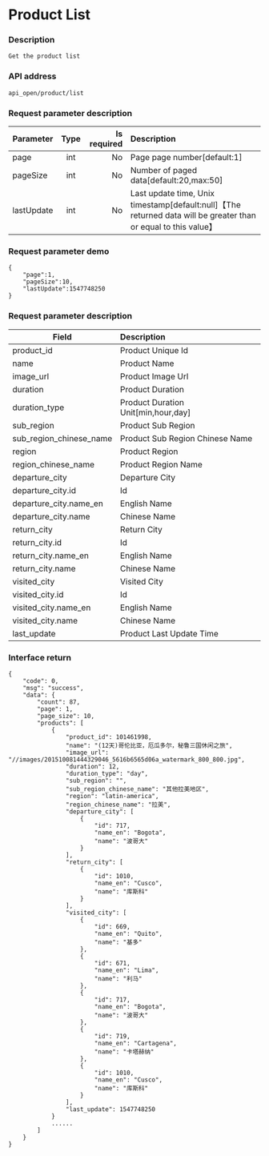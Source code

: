 # Product List

### Description

    Get the product list

### API address

    api_open/product/list

### Request parameter description

| Parameter           | Type          | Is required | Description             |
| ------------------- |:-------------:| -----------:| :-----------------------|
| page                | int           |     No      |   Page page number[default:1]         |
| pageSize            | int           |     No      |   Number of paged data[default:20,max:50]          |
| lastUpdate          | int           |     No      |   Last update time, Unix timestamp[default:null]【The returned data will be greater than or equal to this value】           |

### Request parameter demo

	{
    	"page":1,
    	"pageSize":10,
    	"lastUpdate":1547748250
    }

### Request parameter description

| Field                             |     Description                                   |
| -------------------               |  :-----------------------                         |
| product_id                        |     Product Unique Id                             |
| name                              |     Product Name                                  |
| image_url                         |     Product Image Url                             |
| duration                          |     Product Duration                              |
| duration_type                     |     Product Duration Unit[min,hour,day]           |
| sub_region                        |     Product Sub Region                            |
| sub_region_chinese_name           |     Product Sub Region Chinese Name               |
| region                            |     Product Region                                |
| region_chinese_name               |     Product Region Name                           |
| departure_city                    |     Departure City                                |
| departure_city.id                 |     Id                                            |
| departure_city.name_en            |     English Name                                  |
| departure_city.name               |     Chinese Name                                  |
| return_city                       |     Return City                                   |
| return_city.id                    |     Id                                            |
| return_city.name_en               |     English Name                                  |
| return_city.name                  |     Chinese Name                                  |
| visited_city                      |     Visited City                                  |
| visited_city.id                   |     Id                                            |
| visited_city.name_en              |     English Name                                  |
| visited_city.name                 |     Chinese Name                                  |
| last_update                       |     Product Last Update Time                      |


### Interface return

	{
        "code": 0,
        "msg": "success",
        "data": {
            "count": 87,
            "page": 1,
            "page_size": 10,
            "products": [
                {
                    "product_id": 101461998,
                    "name": "(12天)哥伦比亚，厄瓜多尔，秘鲁三国休闲之旅",
                    "image_url": "//images/201510081444329046_5616b6565d06a_watermark_800_800.jpg",
                    "duration": 12,
                    "duration_type": "day",
                    "sub_region": "",
                    "sub_region_chinese_name": "其他拉美地区",
                    "region": "latin-america",
                    "region_chinese_name": "拉美",
                    "departure_city": [
                        {
                            "id": 717,
                            "name_en": "Bogota",
                            "name": "波哥大"
                        }
                    ],
                    "return_city": [
                        {
                            "id": 1010,
                            "name_en": "Cusco",
                            "name": "库斯科"
                        }
                    ],
                    "visited_city": [
                        {
                            "id": 669,
                            "name_en": "Quito",
                            "name": "基多"
                        },
                        {
                            "id": 671,
                            "name_en": "Lima",
                            "name": "利马"
                        },
                        {
                            "id": 717,
                            "name_en": "Bogota",
                            "name": "波哥大"
                        },
                        {
                            "id": 719,
                            "name_en": "Cartagena",
                            "name": "卡塔赫纳"
                        },
                        {
                            "id": 1010,
                            "name_en": "Cusco",
                            "name": "库斯科"
                        }
                    ],
                    "last_update": 1547748250
                }
                ......
            ]
        }
    }


